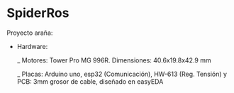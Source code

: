 # SpiderRos

Proyecto araña:

+ Hardware:

   _ Motores: Tower Pro MG 996R. Dimensiones: 40.6x19.8x42.9 mm

   _ Placas:  Arduino uno, esp32 (Comunicación), HW-613 (Reg. Tensión) y PCB: 3mm grosor de cable, diseñado en easyEDA	
